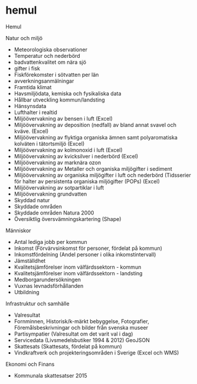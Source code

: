 # hemul
Hemul

Natur och miljö
- Meteorologiska observationer
- Temperatur och nederbörd
- badvattenkvalitet om nära sjö
- gifter i fisk
- Fiskförekomster i sötvatten per län
- avverkningsanmälningar
- Framtida klimat
- Havsmiljödata, kemiska och fysikaliska data
- Hållbar utveckling kommun/landsting
- Hänsynsdata
- Lufthalter i realtid
- Miljöövervakning av bensen i luft (Excel)
- Miljöövervakning av deposition (nedfall) av bland annat svavel och kväve. (Excel)
- Miljöövervakning av flyktiga organiska ämnen samt polyaromatiska kolväten i tätortsmiljö (Excel)
- Miljöövervakning av kolmonoxid i luft (Excel)
- Miljöövervakning av kvicksilver i nederbörd (Excel)
- Miljöövervakning av marknära ozon
- Miljöövervakning av Metaller och organiska miljögifter i sediment
- Miljöövervakning av organiska miljögifter i luft och nederbörd (Tidsserier för halter av persistenta organiska miljögifter (POPs) (Excel)
- Miljöövervakning av sotpartiklar i luft
- Miljöövervakning grundvatten
- Skyddad natur
- Skyddade områden
- Skyddade områden Natura 2000
- Översiktlig översvämningskartering (Shape)

Människor
- Antal lediga jobb per kommun
- Inkomst	(Förvärvsinkomst för personer, fördelat på kommun)
- Inkomstfördelning (Andel personer i olika inkomstintervall)
- Jämställdhet 
- Kvalitetsjämförelser inom välfärdssektorn - kommun
- Kvalitetsjämförelser inom välfärdssektorn - landsting
- Medborgarundersökningen
- Vuxnas levnadsförhållanden
- Utbildning


Infrastruktur och samhälle
- Valresultat
- Fornminnen, Historisk/k-märkt bebyggelse, Fotografier, Föremålsbeskrivningar och bilder från svenska museer
- Partisympatier	(Valresultat om det varit val i dag)
- Servicedata (Livsmedelsbutiker 1994 & 2012) GeoJSON
- Skattesats	(Skattesats, fördelat på kommun)
- Vindkraftverk och projekteringsområden i Sverige (Excel och WMS)

Ekonomi och Finans
- Kommunala skattesatser 2015
